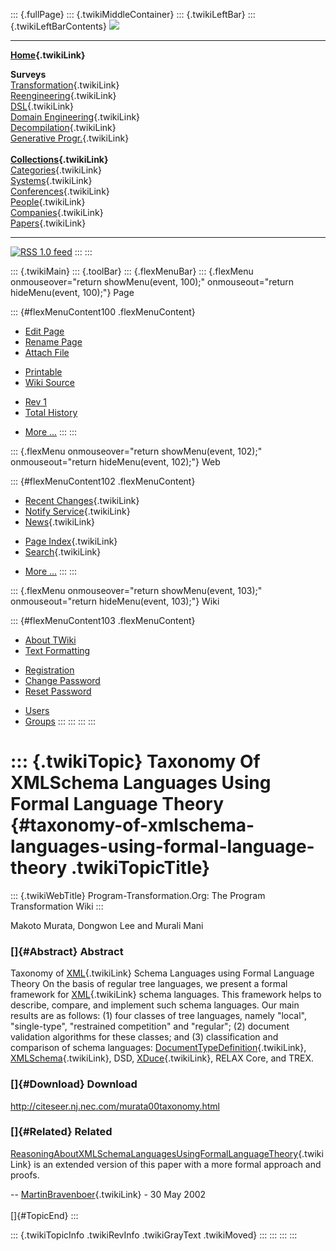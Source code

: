 ::: {.fullPage}
::: {.twikiMiddleContainer}
::: {.twikiLeftBar}
::: {.twikiLeftBarContents}
![](../pub/transformation.gif)

------------------------------------------------------------------------

**[Home](WebHome){.twikiLink}**

**Surveys**\
[Transformation](ProgramTransformation){.twikiLink}\
[Reengineering](ReengineeringWiki){.twikiLink}\
[DSL](DomainSpecificLanguages){.twikiLink}\
[Domain Engineering](DomainEngineering){.twikiLink}\
[Decompilation](DeCompilation){.twikiLink}\
[Generative Progr.](GenerativeProgrammingWiki){.twikiLink}\
\
**[Collections](CategoryCollection){.twikiLink}**\
[Categories](CategoryCategory){.twikiLink}\
[Systems](TransformationSystems){.twikiLink}\
[Conferences](TransformationConferences){.twikiLink}\
[People](TransformationPeople){.twikiLink}\
[Companies](TransformationCompanies){.twikiLink}\
[Papers](CategoryPaper){.twikiLink}

------------------------------------------------------------------------

[![](../pub/rss.gif "RSS 1.0 feed")](WebRss@skin=rss)
:::
:::

::: {.twikiMain}
::: {.toolBar}
::: {.flexMenuBar}
::: {.flexMenu onmouseover="return showMenu(event, 100);" onmouseout="return hideMenu(event, 100);"}
Page

::: {#flexMenuContent100 .flexMenuContent}
-   [Edit
    Page](http://www.program-transformation.org/edit/Transform/TaxonomyOfXMLSchemaLanguagesUsingFormalLanguageTheory?t=1536826576)
-   [Rename
    Page](http://www.program-transformation.org/rename/Transform/TaxonomyOfXMLSchemaLanguagesUsingFormalLanguageTheory)
-   [Attach
    File](http://www.program-transformation.org/attach/Transform/TaxonomyOfXMLSchemaLanguagesUsingFormalLanguageTheory)

<!-- -->

-   [Printable](http://www.program-transformation.org/view/Transform/TaxonomyOfXMLSchemaLanguagesUsingFormalLanguageTheory?skin=print.pattern)
-   [Wiki
    Source](http://www.program-transformation.org/view/Transform/TaxonomyOfXMLSchemaLanguagesUsingFormalLanguageTheory?skin=text&raw=on&contenttype=text/plain)

<!-- -->

-   [Rev
    1](http://www.program-transformation.org/view/Transform/TaxonomyOfXMLSchemaLanguagesUsingFormalLanguageTheory?rev=1.1)
-   [Total
    History](http://www.program-transformation.org/rdiff/Transform/TaxonomyOfXMLSchemaLanguagesUsingFormalLanguageTheory)

<!-- -->

-   [More
    \...](http://www.program-transformation.org/oops/Transform/TaxonomyOfXMLSchemaLanguagesUsingFormalLanguageTheory?template=oopsmore&param1=1.1&param2=1.1)
:::
:::

::: {.flexMenu onmouseover="return showMenu(event, 102);" onmouseout="return hideMenu(event, 102);"}
Web

::: {#flexMenuContent102 .flexMenuContent}
-   [Recent Changes](WebChanges){.twikiLink}
-   [Notify Service](WebNotify){.twikiLink}
-   [News](WebNews){.twikiLink}

<!-- -->

-   [Page Index](WebIndex){.twikiLink}
-   [Search](WebSearch){.twikiLink}

<!-- -->

-   [More
    \...](http://www.program-transformation.org/oops/Transform/TaxonomyOfXMLSchemaLanguagesUsingFormalLanguageTheory?template=oopsmore&param1=1.1&param2=1.1)
:::
:::

::: {.flexMenu onmouseover="return showMenu(event, 103);" onmouseout="return hideMenu(event, 103);"}
Wiki

::: {#flexMenuContent103 .flexMenuContent}
-   [About
    TWiki](http://www.program-transformation.org/view/TWiki/WebHome)
-   [Text
    Formatting](http://www.program-transformation.org/view/TWiki/TextFormattingRules)

<!-- -->

-   [Registration](http://www.program-transformation.org/view/TWiki/TWikiRegistration)
-   [Change
    Password](http://www.program-transformation.org/view/TWiki/ChangePassword)
-   [Reset
    Password](http://www.program-transformation.org/view/TWiki/ResetPassword)

<!-- -->

-   [Users](http://www.program-transformation.org/view/Main/TWikiUsers)
-   [Groups](http://www.program-transformation.org/view/Main/TWikiGroups)
:::
:::
:::
:::

::: {.twikiTopic}
Taxonomy Of XMLSchema Languages Using Formal Language Theory {#taxonomy-of-xmlschema-languages-using-formal-language-theory .twikiTopicTitle}
============================================================

::: {.twikiWebTitle}
Program-Transformation.Org: The Program Transformation Wiki
:::

Makoto Murata, Dongwon Lee and Murali Mani

### []{#Abstract} Abstract

Taxonomy of [XML](XML){.twikiLink} Schema Languages using Formal
Language Theory On the basis of regular tree languages, we present a
formal framework for [XML](XML){.twikiLink} schema languages. This
framework helps to describe, compare, and implement such schema
languages. Our main results are as follows: (1) four classes of tree
languages, namely \"local\", \"single-type\", \"restrained competition\"
and \"regular\"; (2) document validation algorithms for these classes;
and (3) classification and comparison of schema languages:
[DocumentTypeDefinition](DocumentTypeDefinition){.twikiLink},
[XMLSchema](XMLSchema){.twikiLink}, DSD, [XDuce](XDuce){.twikiLink},
RELAX Core, and TREX.

### []{#Download} Download

<http://citeseer.nj.nec.com/murata00taxonomy.html>

### []{#Related} Related

[ReasoningAboutXMLSchemaLanguagesUsingFormalLanguageTheory](ReasoningAboutXMLSchemaLanguagesUsingFormalLanguageTheory){.twikiLink}
is an extended version of this paper with a more formal approach and
proofs.

\-- [MartinBravenboer](../Main/MartinBravenboer){.twikiLink} - 30 May
2002\
\
[]{#TopicEnd}
:::

::: {.twikiTopicInfo .twikiRevInfo .twikiGrayText .twikiMoved}
:::
:::
:::
:::
